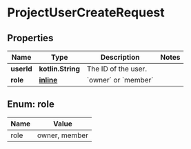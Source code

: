 
# ProjectUserCreateRequest

## Properties
| Name | Type | Description | Notes |
| ------------ | ------------- | ------------- | ------------- |
| **userId** | **kotlin.String** | The ID of the user. |  |
| **role** | [**inline**](#Role) | &#x60;owner&#x60; or &#x60;member&#x60; |  |


<a id="Role"></a>
## Enum: role
| Name | Value |
| ---- | ----- |
| role | owner, member |



